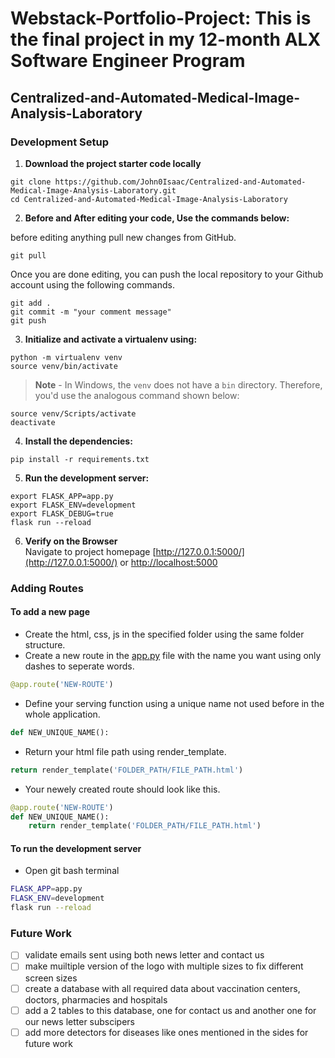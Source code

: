 # Webstack-Portfolio-Project: This is the final project in my 12-month ALX Software Engineer Program 
## Centralized-and-Automated-Medical-Image-Analysis-Laboratory
### Development Setup
1. **Download the project starter code locally**
```
git clone https://github.com/John0Isaac/Centralized-and-Automated-Medical-Image-Analysis-Laboratory.git
cd Centralized-and-Automated-Medical-Image-Analysis-Laboratory
```

2. **Before and After editing your code, Use the commands below:**

before editing anything pull new changes from GitHub.
```
git pull
```
Once you are done editing, you can push the local repository to your Github account using the following commands.
```
git add .
git commit -m "your comment message"
git push
```

3. **Initialize and activate a virtualenv using:**
```
python -m virtualenv venv
source venv/bin/activate
```
>**Note** - In Windows, the `venv` does not have a `bin` directory. Therefore, you'd use the analogous command shown below:
```
source venv/Scripts/activate
deactivate
```

4. **Install the dependencies:**
```
pip install -r requirements.txt
```

5. **Run the development server:**
```
export FLASK_APP=app.py
export FLASK_ENV=development
export FLASK_DEBUG=true
flask run --reload
```

6. **Verify on the Browser**<br>
Navigate to project homepage [http://127.0.0.1:5000/](http://127.0.0.1:5000/) or [http://localhost:5000](http://localhost:5000)


### Adding Routes
#### To add a new page
* Create the html, css, js in the specified folder using the same folder structure.
* Create a new route in the [app.py](./app.py) file with the name you want using only dashes to seperate words.
```PYTHON
@app.route('NEW-ROUTE')
```
* Define your serving function using a unique name not used before in the whole application.
```PYTHON
def NEW_UNIQUE_NAME():
```
* Return your html file path using render_template.
```PYTHON
return render_template('FOLDER_PATH/FILE_PATH.html')
```
* Your newely created route should look like this.
```PYTHON
@app.route('NEW-ROUTE')
def NEW_UNIQUE_NAME():
    return render_template('FOLDER_PATH/FILE_PATH.html')
```

#### To run the development server
* Open git bash terminal
```bash
FLASK_APP=app.py
FLASK_ENV=development
flask run --reload
```

### Future Work
- [ ] validate emails sent using both news letter and contact us
- [ ] make muiltiple version of the logo with multiple sizes to fix different screen sizes
- [ ] create a database with all required data about vaccination centers, doctors, pharmacies and hospitals
- [ ] add a 2 tables to this database, one for contact us and another one for our news letter subscipers
- [ ] add more detectors for diseases like ones mentioned in the sides for future work
